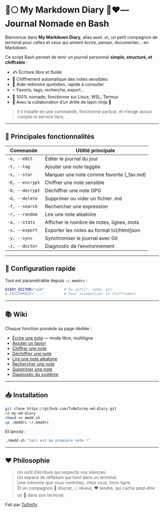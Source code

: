 # 🐇🌕 My Markdown Diary 🥚❤️— Journal Nomade en Bash

Bienvenue dans **My Markdown Diary**, alias `mmdd.sh`, un petit compagnon de terminal pour celles et ceux qui aiment écrire, penser, documenter… en Markdown.

Ce script Bash permet de tenir un journal personnel **simple, structuré, et chiffrable** :

- ✍️ Écriture libre et fluide
- 🔐 Chiffrement automatique des notes sensibles
- 🧠 Aide-mémoire quotidien, rapide à consulter
- ⭐ Favoris, tags, recherche, export…
- 🧭 100% nomade, fonctionne sur Linux, WSL, Termux
- 🥷 Avec la collaboration d’un drôle de lapin ninja 🍳

> Il s’installe en une commande, fonctionne partout, et n’exige aucun compte ni service tiers.

---

## 🌱 Principales fonctionnalités

| Commande        | Utilité principale                         |
| --------------- | ------------------------------------------ |
| `-e, --edit`    | Éditer le journal du jour                  |
| `-t, --tag`     | Ajouter une note taggée                    |
| `-s, --star`    | Marquer une note comme favorite (\_fav.md) |
| `-E, --encrypt` | Chiffrer une note sensible                 |
| `-D, --decrypt` | Déchiffrer une note GPG                    |
| `-d, --delete`  | Supprimer ou vider un fichier .md          |
| `-f, --search`  | Rechercher une expression                  |
| `-r, --random`  | Lire une note aléatoire                    |
| `-a, --stats`   | Afficher le nombre de notes, lignes, mots  |
| `-x, --export`  | Exporter les notes au format txt/html/json |
| `-y, --sync`    | Synchroniser le journal avec Git           |
| `-z, --doctor`  | Diagnostic de l’environnement              |

---

## 🔧 Configuration rapide

Tout est paramétrable depuis `~/.mmddrc` :

```bash
DIARY_EDITOR="vim"         # Ou zettlr, nano, etc.
# PASSPHRASE="..."         # Pour automatiser le chiffrement
```

---

## 📚 Wiki

Chaque fonction possède sa page dédiée :

- [Écrire une note](./Ecrire-une-note) — mode libre, multiligne
- [Ajouter un favori](./Ajouter-un-favori)
- [Chiffrer une note](./Chiffrer-une-note)
- [Déchiffrer une note](./Dechiffrer-une-note)
- [Lire une note aléatoire](./Lire-une-note-aleatoire)
- [Rechercher une note](./Rechercher-une-note)
- [Supprimer une note](./Supprimer-une-note)
- [Diagnostic du système](./Diagnostic-mmdd)

---

## 📥 Installation

```bash
git clone https://github.com/Tu0m1n/my-md-diary.git
cd my-md-diary
chmod +x mmdd.sh
cp .mmddrc ~/.mmddrc
```

Et lancez :

```bash
./mmdd.sh "Ceci est ma première note !"
```

---

## ❤️ Philosophie

> Un outil d’écriture qui respecte vos silences.\
> Un espace de réflexion qui tient dans un terminal.\
> Une mémoire que vous contrôlez, chez vous, hors-ligne.\
> Et un compagnon 🥷 discret, 🌕 rêveur, ❤️ tendre, qui cache peut-être un 🥚 dans son terminal.

Fait par [Tu0m1n](https://github.com/Tu0m1n).


